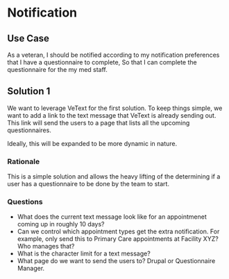 # Notification

## Use Case

As a veteran,
I should be notified according to my notification preferences that I have a questionnaire to complete, 
So that I can complete the questionnaire for the my med staff. 

## Solution 1

We want to leverage VeText for the first solution. To keep things simple, we want to add a link to the text message that VeText is already sending out. This link will send the users to a page that lists all the upcoming questionnaires.

Ideally, this will be expanded to be more dynamic in nature.

### Rationale

This is a simple solution and allows the heavy lifting of the determining if a user has a questionnaire to be done by the team to start.

### Questions

- What does the current text message look like for an appointmenet coming up in roughly 10 days? 
- Can we control which appointment types get the extra notification. For example, only send this to Primary Care appointments at Facility XYZ? Who manages that?
- What is the character limit for a text message? 
- What page do we want to send the users to? Drupal or Questionnaire Manager.